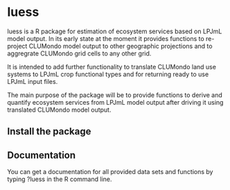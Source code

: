luess
=====

luess is a R package for estimation of ecosystem services based on LPJmL model output. In its early state at the moment
it provides functions to re-project CLUMondo model output to other geographic projections and to aggregrate CLUMondo 
grid cells to any other grid.

It is intended to add further functionality to translate CLUMondo land use systems to LPJmL crop functional types and for
returning ready to use LPJmL input files.

The main purpose of the package will be to provide functions to derive and quantify ecosystem services from LPJmL model
output after driving it using translated CLUMondo model output.


Install the package
-----------------------------------------------------------------------------



Documentation
-----------------------------------------------------------------------------
You can get a documentation for all provided data sets and functions by typing
	?luess
in the R command line.

